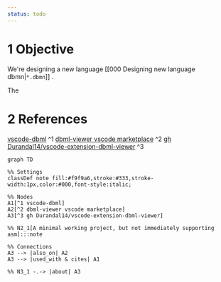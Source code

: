 ```yaml
---
status: todo
---
```

# 1 Objective

We're designing a new language [[000 Designing new language dbmn|`*.dbmn`]] . 

The 

# 2 References

[vscode-dbml](https://github.com/Durandal14/vscode-extension-dbml-viewer/blob/HEAD/vscode:extension/matt-meyers.vscode-dbml "https://github.com/Durandal14/vscode-extension-dbml-viewer/blob/HEAD/vscode:extension/matt-meyers.vscode-dbml") ^1
[dbml-viewer vscode marketplace](https://marketplace.visualstudio.com/items?itemName=nicolas-liger.dbml-viewer) ^2
[gh Durandal14/vscode-extension-dbml-viewer](https://github.com/Durandal14/vscode-extension-dbml-viewer) ^3


```mermaid
graph TD

%% Settings
classDef note fill:#f9f9a6,stroke:#333,stroke-width:1px,color:#000,font-style:italic;

%% Nodes
A1[^1 vscode-dbml]
A2[^2 dbml-viewer vscode marketplace]
A3[^3 gh Durandal14/vscode-extension-dbml-viewer]

%% N2_1[A minimal working project, but not immediately supporting asm]:::note

%% Connections
A3 --> |also_on| A2
A3 --> |used_with & cites| A1

%% N3_1 -.-> |about| A3
```
